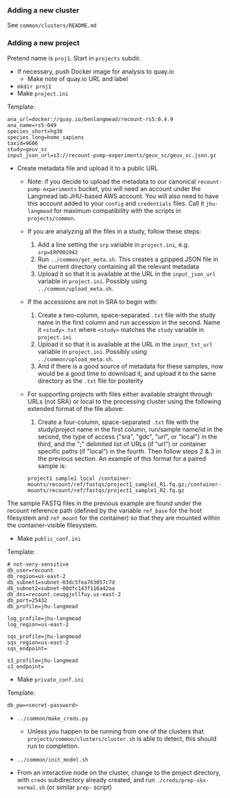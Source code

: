 ### Adding a new cluster

See `common/clusters/README.md`

### Adding a new project

Pretend name is `proj1`.  Start in `projects` subdir.

* If necessary, push Docker image for analysis to quay.io
    * Make note of quay.io URL and label
* `mkdir proj1`
* Make `project.ini`

Template:

```
ana_url=docker://quay.io/benlangmead/recount-rs5:0.4.9
ana_name=rs5-049
species_short=hg38
species_long=homo_sapiens
taxid=9606
study=geuv_sc
input_json_url=s3://recount-pump-experiments/geuv_sc/geuv_sc.json.gz
```

* Create metadata file and upload it to a public URL
    * Note: if you decide to upload the metadata to our canonical `recount-pump-experiments` bucket, you will need an account under the Langmead lab JHU-based AWS account.  You will also need to have this account added to your `config` and `credentials` files.  Call it `jhu-langmead` for maximum compatibility with the scripts in `projects/common`.
    * If you are analyzing all the files in a study, follow these steps:
        1. Add a line setting the `srp` variable in `project.ini`, e.g. `srp=ERP001942`
        2. Run `../common/get_meta.sh`.  This creates a gzipped JSON file in the current directory containing all the relevant metadata
        3. Upload it so that it is available at the URL in the `input_json_url` variable in `project.ini`.  Possibly using `../common/upload_meta.sh`.
    * If the accessions are not in SRA to begin with:
        1. Create a two-column, space-separated `.txt` file with the study name in the first column and run accession in the second.  Name it `<study>.txt` where `<study>` matches the `study` variable in `project.ini`
        2. Upload it so that it is available at the URL in the `input_txt_url` variable in `project.ini`.  Possibly using `../common/upload_meta.sh`.
        3. And if there is a good source of metadata for these samples, now would be a good time to download it, and upload it to the same directory as the `.txt` file for posterity
    * For supporting projects with files either available straight through URLs (not SRA) or local to the processing cluster using the following extended format of the file above:
         1. Create a four-column, space-separated `.txt` file with the study/project name in the first column, run/sample name/id in the second, the type of access ("sra", "gdc", "url", or "local") in the third, and the ";" delimited list of URLs (if "url") or container specific paths (if "local") in the fourth.  Then follow steps 2 & 3 in the previous section.  An example of this format for a paired sample is:
         
         ```project1 sample1 local /container-mounts/recount/ref/fastqs/project1_sample1_R1.fq.gz;/container-mounts/recount/ref/fastqs/project1_sample1_R2.fq.gz```
         
The sample FASTQ files in the previous example are found under the recount reference path (defined by the variable `ref_base` for the host filesystem and `ref_mount` for the container) so that they are mounted within the container-visible filesystem.


* Make `public_conf.ini`

Template:

```
# not-very-sensitive 
db_user=recount
db_region=us-east-2
db_subnet1=subnet-03dc5fea763057c7d
db_subnet2=subnet-00dfc143f116a42aa
db_dns=recount.ceuqgjvllfuy.us-east-2
db_port=25432
db_profile=jhu-langmead

log_profile=jhu-langmead
log_region=us-east-2

sqs_profile=jhu-langmead
sqs_region=us-east-2
sqs_endpoint=

s3_profile=jhu-langmead
s3_endpoint=
```

* Make `private_conf.ini`

Template:

``` 
db_pw=<secret-password>
```

* `../common/make_creds.py`
    * Unless you happen to be running from one of the clusters that `projects/common/clusters/cluster.sh` is able to detect, this should run to completion.

* `../common/init_model.sh`

* From an interactive node on the cluster, change to the project directory, with `creds` subdirectory already created, and run `./creds/prep-skx-normal.sh` (or similar `prep-` script)